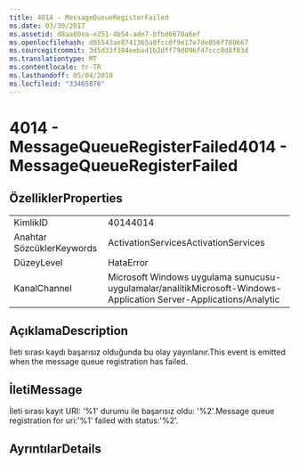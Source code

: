 ```yaml
---
title: 4014 - MessageQueueRegisterFailed
ms.date: 03/30/2017
ms.assetid: d8aa80ea-e251-4b54-ade7-bfbd6670a6ef
ms.openlocfilehash: d05543ae8741365a8fcc0f9e17e7de056f780667
ms.sourcegitcommit: 3d5d33f384eeba41b2dff79d096f47ccc8d8f03d
ms.translationtype: MT
ms.contentlocale: tr-TR
ms.lasthandoff: 05/04/2018
ms.locfileid: "33465876"
---
```

# <a name="4014---messagequeueregisterfailed"></a><span data-ttu-id="e83ff-102">4014 - MessageQueueRegisterFailed</span><span class="sxs-lookup"><span data-stu-id="e83ff-102">4014 - MessageQueueRegisterFailed</span></span>
## <a name="properties"></a><span data-ttu-id="e83ff-103">Özellikler</span><span class="sxs-lookup"><span data-stu-id="e83ff-103">Properties</span></span>  
  
|||  
|-|-|  
|<span data-ttu-id="e83ff-104">Kimlik</span><span class="sxs-lookup"><span data-stu-id="e83ff-104">ID</span></span>|<span data-ttu-id="e83ff-105">4014</span><span class="sxs-lookup"><span data-stu-id="e83ff-105">4014</span></span>|  
|<span data-ttu-id="e83ff-106">Anahtar Sözcükler</span><span class="sxs-lookup"><span data-stu-id="e83ff-106">Keywords</span></span>|<span data-ttu-id="e83ff-107">ActivationServices</span><span class="sxs-lookup"><span data-stu-id="e83ff-107">ActivationServices</span></span>|  
|<span data-ttu-id="e83ff-108">Düzey</span><span class="sxs-lookup"><span data-stu-id="e83ff-108">Level</span></span>|<span data-ttu-id="e83ff-109">Hata</span><span class="sxs-lookup"><span data-stu-id="e83ff-109">Error</span></span>|  
|<span data-ttu-id="e83ff-110">Kanal</span><span class="sxs-lookup"><span data-stu-id="e83ff-110">Channel</span></span>|<span data-ttu-id="e83ff-111">Microsoft Windows uygulama sunucusu-uygulamalar/analitik</span><span class="sxs-lookup"><span data-stu-id="e83ff-111">Microsoft-Windows-Application Server-Applications/Analytic</span></span>|  
  
## <a name="description"></a><span data-ttu-id="e83ff-112">Açıklama</span><span class="sxs-lookup"><span data-stu-id="e83ff-112">Description</span></span>  
 <span data-ttu-id="e83ff-113">İleti sırası kaydı başarısız olduğunda bu olay yayınlanır.</span><span class="sxs-lookup"><span data-stu-id="e83ff-113">This event is emitted when the message queue registration has failed.</span></span>  
  
## <a name="message"></a><span data-ttu-id="e83ff-114">İleti</span><span class="sxs-lookup"><span data-stu-id="e83ff-114">Message</span></span>  
 <span data-ttu-id="e83ff-115">İleti sırası kayıt URI: '%1' durumu ile başarısız oldu: '%2'.</span><span class="sxs-lookup"><span data-stu-id="e83ff-115">Message queue registration for uri:'%1' failed with status:'%2'.</span></span>  
  
## <a name="details"></a><span data-ttu-id="e83ff-116">Ayrıntılar</span><span class="sxs-lookup"><span data-stu-id="e83ff-116">Details</span></span>
